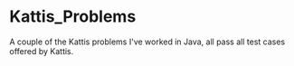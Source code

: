 # Kattis_Problems
A couple of the Kattis problems I've worked in Java, all pass all test cases offered by Kattis.
